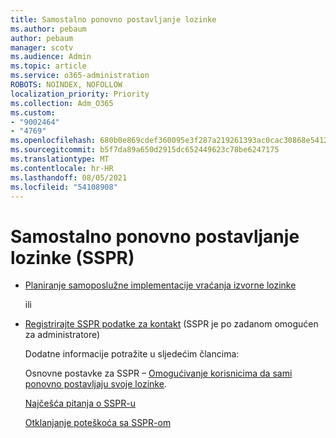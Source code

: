```yaml
---
title: Samostalno ponovno postavljanje lozinke
ms.author: pebaum
author: pebaum
manager: scotv
ms.audience: Admin
ms.topic: article
ms.service: o365-administration
ROBOTS: NOINDEX, NOFOLLOW
localization_priority: Priority
ms.collection: Adm_O365
ms.custom:
- "9002464"
- "4769"
ms.openlocfilehash: 680b0e869cdef360095e3f287a219261393ac0cac30868e541219de3485f0921
ms.sourcegitcommit: b5f7da89a650d2915dc652449623c78be6247175
ms.translationtype: MT
ms.contentlocale: hr-HR
ms.lasthandoff: 08/05/2021
ms.locfileid: "54108908"
---
```

# <a name="self-service-password-reset-sspr"></a>Samostalno ponovno postavljanje lozinke (SSPR)

- [Planiranje samoposlužne implementacije vraćanja izvorne lozinke](https://go.microsoft.com/fwlink/?linkid=2142944)  

    ili
- [Registrirajte SSPR podatke za kontakt](https://mysignins.microsoft.com/security-info) (SSPR je po zadanom omogućen za administratore)

    Dodatne informacije potražite u sljedećim člancima:

    Osnovne postavke za SSPR – [Omogućivanje korisnicima da sami ponovno postavljaju svoje lozinke](/microsoft-365/admin/add-users/let-users-reset-passwords).

    [Najčešća pitanja o SSPR-u](/azure/active-directory/authentication/active-directory-passwords-faq)

    [Otklanjanje poteškoća sa SSPR-om](/azure/active-directory/authentication/active-directory-passwords-troubleshoot)
